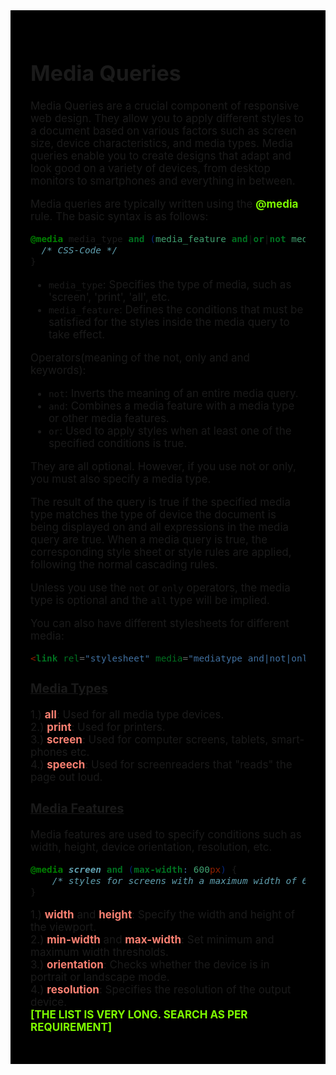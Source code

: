 <div style="font-size: 17px;background: black;padding: 2rem;">

# Media Queries

Media Queries are a crucial component of responsive web design. They allow you to apply different styles to a document based on various factors such as screen size, device characteristics, and media types. Media queries enable you to create designs that adapt and look good on a variety of devices, from desktop monitors to smartphones and everything in between.

Media queries are typically written using the <b style="color: Chartreuse;">@media</b> rule. The basic syntax is as follows:
```css
@media media_type and (media_feature and|or|not media_feature) {
  /* CSS-Code */
}
```
- `media_type`: Specifies the type of media, such as 'screen', 'print', 'all', etc.
- `media_feature`: Defines the conditions that must be satisfied for the styles inside the media query to take effect.

Operators(meaning of the not, only and and keywords):
- `not`: Inverts the meaning of an entire media query.
- `and`: Combines a media feature with a media type or other media features.
- `or`: Used to apply styles when at least one of the specified conditions is true.

They are all optional. However, if you use not or only, you must also specify a media type.

The result of the query is true if the specified media type matches the type of device the document is being displayed on and all expressions in the media query are true. When a media query is true, the corresponding style sheet or style rules are applied, following the normal cascading rules.

Unless you use the `not` or `only` operators, the media type is optional and the `all` type will be implied.

You can also have different stylesheets for different media:
```html
<link rel="stylesheet" media="mediatype and|not|only (expressions)" href="print.css">
```

<h3 style="text-decoration: underline;">Media Types</h3>

1.) <b style="color: Salmon;">all</b>: Used for all media type devices.<br>
2.) <b style="color: Salmon;">print</b>: Used for printers.<br>
3.) <b style="color: Salmon;">screen</b>: Used for computer screens, tablets, smart-phones etc.<br>
4.) <b style="color: Salmon;">speech</b>: Used for screenreaders that "reads" the page out loud.

<h3 style="text-decoration: underline;">Media Features</h3>

Media features are used to specify conditions such as width, height, device orientation, resolution, etc.
```css
@media screen and (max-width: 600px) {
    /* styles for screens with a maximum width of 600 pixels */
}
```
1.) <b style="color: Salmon;">width</b> and <b style="color: Salmon;">height</b>: Specify the width and height of the viewport.<br>
2.) <b style="color: Salmon;">min-width</b> and <b style="color: Salmon;">max-width</b>: Set minimum and maximum width thresholds.<br>
3.) <b style="color: Salmon;">orientation</b>: Checks whether the device is in portrait or landscape mode.<br>
4.) <b style="color: Salmon;">resolution</b>: Specifies the resolution of the output device.<br>
<b style="color: Chartreuse;">[THE LIST IS VERY LONG. SEARCH AS PER REQUIREMENT]</b>

</div>

<!-- <div style="background: DarkRed;  padding: 0.3rem 0.8rem;"> => HIGHLIGHT -->
<!-- <h3 style="text-decoration: underline;"> => SUBHEADING -->
<!-- <b style="color: Chartreuse;"> => IMPORTANT-1 -->
<!-- <i> => IMPORTANT-2 -->
<!-- <mark style="padding: 0.3rem 0.8rem;"> => IMPORTANT-3 -->
<!-- <b> => IMPORTANT-5 -->
<!-- <b style="color:red;"> => NOTE -->
<!-- <span style="color: Cyan;">-></span> -->
<!-- <span style="color: Salmon;"> -->